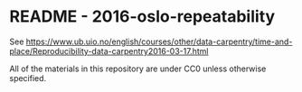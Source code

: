 README - 2016-oslo-repeatability
================================

See https://www.ub.uio.no/english/courses/other/data-carpentry/time-and-place/Reproducibility-data-carpentry2016-03-17.html

All of the materials in this repository are under CC0 unless otherwise
specified.

